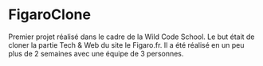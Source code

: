 # FigaroClone

Premier projet réalisé dans le cadre de la Wild Code School. Le but était de cloner la partie Tech & Web du site le Figaro.fr.
Il a été réalisé en un peu plus de 2 semaines avec une équipe de 3 personnes.
